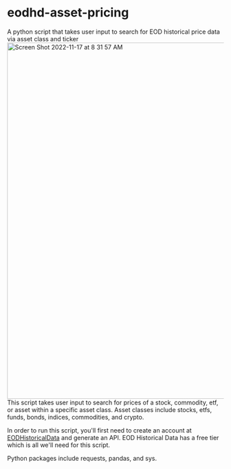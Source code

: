 # eodhd-asset-pricing
A python script that takes user input to search for EOD historical price data via asset class and ticker
<img width="830" alt="Screen Shot 2022-11-17 at 8 31 57 AM" src="https://user-images.githubusercontent.com/15150787/202459723-39c52025-3f28-41dd-a44c-1a44edcdea38.png">
This script takes user input to search for prices of a stock, commodity, etf, or asset within a specific asset class. Asset classes include stocks, etfs, funds, bonds, indices, commodities, and crypto.

In order to run this script, you'll first need to create an account at [EODHistoricalData](https://eodhistoricaldata.com/cp/settings) and generate an API. EOD Historical Data has a free tier which is all we'll need for this script.

Python packages include requests, pandas, and sys.
